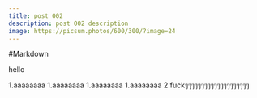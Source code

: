```yaml
---
title: post 002
description: post 002 description
image: https://picsum.photos/600/300/?image=24
---
```


#Markdown

hello

1.aaaaaaaa
1.aaaaaaaa
1.aaaaaaaa
1.aaaaaaaa
2.fuckๆๆๆๆๆๆๆๆๆๆๆๆๆๆๆๆๆๆๆๆ